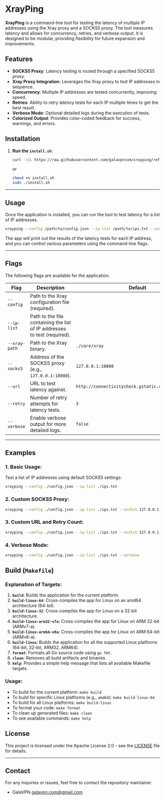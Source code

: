 # XrayPing

**XrayPing** is a command-line tool for testing the latency of multiple IP addresses using the Xray proxy and a SOCKS5 proxy. The tool measures latency and allows for concurrency, retries, and verbose output. It is designed to be modular, providing flexibility for future expansion and improvements.

## Features

- **SOCKS5 Proxy**: Latency testing is routed through a specified SOCKS5 proxy.
- **Xray Proxy Integration**: Leverages the Xray proxy to test IP addresses in sequence.
- **Concurrency**: Multiple IP addresses are tested concurrently, improving speed.
- **Retries**: Ability to retry latency tests for each IP multiple times to get the best result.
- **Verbose Mode**: Optional detailed logs during the execution of tests.
- **Colorized Output**: Provides color-coded feedback for success, warnings, and errors.

## Installation

1. **Run the `install.sh`**:

   ```bash
   curl -sSL https://raw.githubusercontent.com/galavpncom/xrayping/refs/heads/main/install.sh | bash
   ```

   or

   ```bash
   chmod +x install.sh
   sudo ./install.sh
   ```

---

## Usage

Once the application is installed, you can run the tool to test latency for a list of IP addresses.

```bash
xrayping --config /path/to/config.json --ip-list /path/to/ips.txt --socks5 127.0.0.1:10808
```

The app will print out the results of the latency tests for each IP address, and you can control various parameters using the command-line flags.

---

## Flags

The following flags are available for the application:

| Flag          | Description                                                              | Default                                             |
| ------------- | ------------------------------------------------------------------------ | --------------------------------------------------- |
| `--config`    | Path to the Xray configuration file (required).                          |                                                     |
| `--ip-list`   | Path to the file containing the list of IP addresses to test (required). |                                                     |
| `--xray-path` | Path to the Xray binary.                                                 | `./core/xray`                                       |
| `--socks5`    | Address of the SOCKS5 proxy (e.g., `127.0.0.1:10808`).                   | `127.0.0.1:10808`                                   |
| `--url`       | URL to test latency against.                                             | `http://connectivitycheck.gstatic.com/generate_204` |
| `--retry`     | Number of retry attempts for latency tests.                              | `3`                                                 |
| `--verbose`   | Enable verbose output for more detailed logs.                            | `false`                                             |

---

## Examples

### 1. Basic Usage:

Test a list of IP addresses using default SOCKS5 settings:

```bash
xrayping --config ./config.json --ip-list ./ips.txt
```

### 2. Custom SOCKS5 Proxy:

```bash
xrayping --config ./config.json --ip-list ./ips.txt --socks5 127.0.0.1:8089
```

### 3. Custom URL and Retry Count:

```bash
xrayping --config ./config.json --ip-list ./ips.txt --socks5 127.0.0.1:8089 --url http://example.com --retry 5
```

### 4. Verbose Mode:

```bash
xrayping --config ./config.json --ip-list ./ips.txt --verbose
```

## Build (`Makefile`)

### Explanation of Targets:

1. **`build`**: Builds the application for the current platform.
2. **`build-linux-64`**: Cross-compiles the app for Linux on an amd64 architecture (64-bit).
3. **`build-linux-32`**: Cross-compiles the app for Linux on a 32-bit architecture.
4. **`build-linux-arm32-v7a`**: Cross-compiles the app for Linux on ARM 32-bit (ARMv7-a).
5. **`build-linux-arm64-v8a`**: Cross-compiles the app for Linux on ARM 64-bit (ARMv8-a).
6. **`build-linux`**: Builds the application for all the supported Linux platforms (64-bit, 32-bit, ARM32, ARM64).
7. **`format`**: Formats all Go source code using `go fmt`.
8. **`clean`**: Removes all build artifacts and binaries.
9. **`help`**: Provides a simple help message that lists all available Makefile targets.

### Usage:

- To build for the current platform: `make build`
- To build for specific Linux platforms (e.g., `amd64`): `make build-linux-64`
- To build for all Linux platforms: `make build-linux`
- To format your code: `make format`
- To clean up generated files: `make clean`
- To see available commands: `make help`

## License

This project is licensed under the Apache License 2.0 - see the [LICENSE](LICENSE) file for details.

---

## Contact

For any inquiries or issues, feel free to contact the repository maintainer.

- GalaVPN <galavpn.com@gmail.com>
